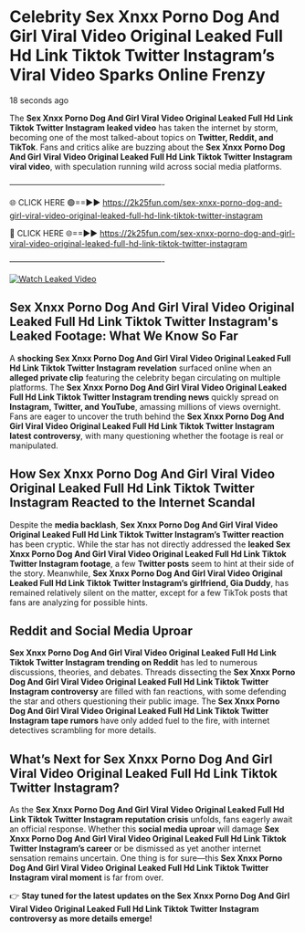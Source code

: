 # Celebrity Sex ️Xnxx ️Porno Dog And Girl Viral Video Original Leaked Full Hd Link Tiktok Twitter Instagram’s Viral Video Sparks Online Frenzy

18 seconds ago

The **Sex ️Xnxx ️Porno Dog And Girl Viral Video Original Leaked Full Hd Link Tiktok Twitter Instagram leaked video** has taken the internet by storm, becoming one of the most talked-about topics on **Twitter, Reddit, and TikTok**. Fans and critics alike are buzzing about the **Sex ️Xnxx ️Porno Dog And Girl Viral Video Original Leaked Full Hd Link Tiktok Twitter Instagram viral video**, with speculation running wild across social media platforms.

———————————————————-

🌐 CLICK HERE 🟢==►► https://2k25fun.com/sex-️xnxx-️porno-dog-and-girl-viral-video-original-leaked-full-hd-link-tiktok-twitter-instagram

🔴 CLICK HERE 🌐==►► https://2k25fun.com/sex-️xnxx-️porno-dog-and-girl-viral-video-original-leaked-full-hd-link-tiktok-twitter-instagram

———————————————————-

[![Watch Leaked Video](https://miro.medium.com/v2/resize:fit:828/format:webp/1*cilzJN44JGOrTw9NJCrNHA.gif "Watch Leaked Video")](https://2k25fun.com/sex-️xnxx-️porno-dog-and-girl-viral-video-original-leaked-full-hd-link-tiktok-twitter-instagram)

## **Sex ️Xnxx ️Porno Dog And Girl Viral Video Original Leaked Full Hd Link Tiktok Twitter Instagram's Leaked Footage: What We Know So Far**  
A **shocking Sex ️Xnxx ️Porno Dog And Girl Viral Video Original Leaked Full Hd Link Tiktok Twitter Instagram revelation** surfaced online when an **alleged private clip** featuring the celebrity began circulating on multiple platforms. The **Sex ️Xnxx ️Porno Dog And Girl Viral Video Original Leaked Full Hd Link Tiktok Twitter Instagram trending news** quickly spread on **Instagram, Twitter, and YouTube**, amassing millions of views overnight. Fans are eager to uncover the truth behind the **Sex ️Xnxx ️Porno Dog And Girl Viral Video Original Leaked Full Hd Link Tiktok Twitter Instagram latest controversy**, with many questioning whether the footage is real or manipulated.  

## **How Sex ️Xnxx ️Porno Dog And Girl Viral Video Original Leaked Full Hd Link Tiktok Twitter Instagram Reacted to the Internet Scandal**  
Despite the **media backlash**, **Sex ️Xnxx ️Porno Dog And Girl Viral Video Original Leaked Full Hd Link Tiktok Twitter Instagram’s Twitter reaction** has been cryptic. While the star has not directly addressed the **leaked Sex ️Xnxx ️Porno Dog And Girl Viral Video Original Leaked Full Hd Link Tiktok Twitter Instagram footage**, a few **Twitter posts** seem to hint at their side of the story. Meanwhile, **Sex ️Xnxx ️Porno Dog And Girl Viral Video Original Leaked Full Hd Link Tiktok Twitter Instagram’s girlfriend, Gia Duddy**, has remained relatively silent on the matter, except for a few TikTok posts that fans are analyzing for possible hints.  

## **Reddit and Social Media Uproar**  
**Sex ️Xnxx ️Porno Dog And Girl Viral Video Original Leaked Full Hd Link Tiktok Twitter Instagram trending on Reddit** has led to numerous discussions, theories, and debates. Threads dissecting the **Sex ️Xnxx ️Porno Dog And Girl Viral Video Original Leaked Full Hd Link Tiktok Twitter Instagram controversy** are filled with fan reactions, with some defending the star and others questioning their public image. The **Sex ️Xnxx ️Porno Dog And Girl Viral Video Original Leaked Full Hd Link Tiktok Twitter Instagram tape rumors** have only added fuel to the fire, with internet detectives scrambling for more details.  

## **What’s Next for Sex ️Xnxx ️Porno Dog And Girl Viral Video Original Leaked Full Hd Link Tiktok Twitter Instagram?**  
As the **Sex ️Xnxx ️Porno Dog And Girl Viral Video Original Leaked Full Hd Link Tiktok Twitter Instagram reputation crisis** unfolds, fans eagerly await an official response. Whether this **social media uproar** will damage **Sex ️Xnxx ️Porno Dog And Girl Viral Video Original Leaked Full Hd Link Tiktok Twitter Instagram’s career** or be dismissed as yet another internet sensation remains uncertain. One thing is for sure—this **Sex ️Xnxx ️Porno Dog And Girl Viral Video Original Leaked Full Hd Link Tiktok Twitter Instagram viral moment** is far from over.  

👉 **Stay tuned for the latest updates on the Sex ️Xnxx ️Porno Dog And Girl Viral Video Original Leaked Full Hd Link Tiktok Twitter Instagram controversy as more details emerge!**  